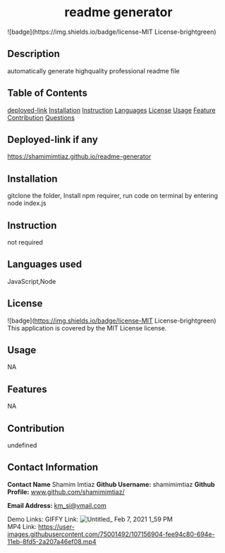 
  <h1 align="center">readme generator</h1>
  ![badge](https://img.shields.io/badge/license-MIT License-brightgreen)<br />


  ## Description
  automatically generate highquality professional readme file 

  ## Table of Contents
  [deployed-link](#deployed-link)
  [Installation](#installation)
  [Instruction](#instruction)
  [Languages](#languages)
  [License](#liscense)
  [Usage](#usage)
  [Feature](#feature)
  [Contribution](#contribution)
  [Questions](#questions)

  
  ## Deployed-link if any
   https://shamimimtiaz.github.io/readme-generator
  
  ## Installation
  gitclone the folder, Install npm requirer, run code on terminal by entering node index.js 

  ## Instruction
  not required

  ## Languages used
  JavaScript,Node


  ## License
  ![badge](https://img.shields.io/badge/license-MIT License-brightgreen)
  <br />
  This application is covered by the MIT License license. 

  ## Usage
  NA

  ## Features
  NA

  ## Contribution
  undefined


  ## Contact Information 
  **Contact Name** Shamim Imtiaz
  **Github Username:** shamimimtiaz
  **Github Profile:** www.github.com/shamimimtiaz/
  
  **Email Address:** km_si@ymail.com

Demo Links:
	GIFFY Link:
	![Untitled_ Feb 7, 2021 1_59 PM](https://user-images.githubusercontent.com/75001492/107157003-a2d2f800-694f-11eb-848f-6e7464f925b8.gif)  
	MP4 Link:
	https://user-images.githubusercontent.com/75001492/107156904-fee94c80-694e-11eb-8fd5-2a207a46ef08.mp4